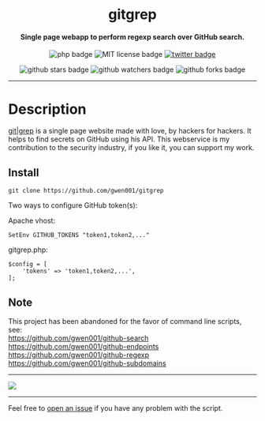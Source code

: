 <h1 align="center">gitgrep</h1>

<h4 align="center">Single page webapp to perform regexp search over GitHub search.</h4>

<p align="center">
    <img src="https://img.shields.io/badge/php-%3E=5.5-blue" alt="php badge">
    <img src="https://img.shields.io/badge/license-MIT-green" alt="MIT license badge">
    <a href="https://twitter.com/intent/tweet?text=https%3a%2f%2fgithub.com%2fgwen001%2fgitgrep%2f" target="_blank"><img src="https://img.shields.io/twitter/url?style=social&url=https%3A%2F%2Fgithub.com%2Fgwen001%2Fgitgrep" alt="twitter badge"></a>
</p>

<p align="center">
    <img src="https://img.shields.io/github/stars/gwen001/gitgrep?style=social" alt="github stars badge">
    <img src="https://img.shields.io/github/watchers/gwen001/gitgrep?style=social" alt="github watchers badge">
    <img src="https://img.shields.io/github/forks/gwen001/gitgrep?style=social" alt="github forks badge">
</p>

---

# Description

[git|grep](http://gitgrep.me) is a single page website made with love, by hackers for hackers. It helps to find secrets on GitHub using his API.
This webservice is my contribution to the security industry, if you like it, you can support my work.

## Install

```
git clone https://github.com/gwen001/gitgrep
```

Two ways to configure GitHub token(s):

Apache vhost:
```
SetEnv GITHUB_TOKENS "token1,token2,..."
```

gitgrep.php:
```
$config = [
    'tokens' => 'token1,token2,...',
];
```

## Note

This project has been abandoned for the favor of command line scripts, see:  
https://github.com/gwen001/github-search  
https://github.com/gwen001/github-endpoints  
https://github.com/gwen001/github-regexp  
https://github.com/gwen001/github-subdomains  

---

<img src="https://raw.githubusercontent.com/gwen001/gitgrep/master/preview.png">

---

Feel free to [open an issue](/../../issues/) if you have any problem with the script.  

